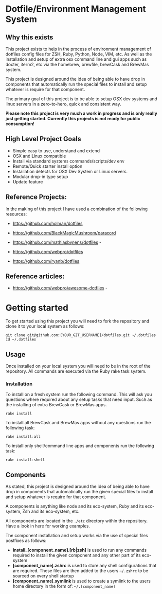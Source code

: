 # Dotfile/Environment Management System

## Why this exists

This project exists to help in the process of environment management of dotfiles config files for ZSH, Ruby, Python, Node, VIM, etc. As well as the installation and setup of extra osx command line and gui apps such as docter, iterm2, etc via the homebrew, brewfile, brewCask and BrewMas system.

This project is designed around the idea of being able to have drop in components that automatically run the special files to install and setup whatever is require for that component.

The primary goal of this project is to be able to setup OSX dev systems and linux servers in a zero-to-hero, quick and consistent way.

**Please note this project is very much a work in progress and is only really just getting started. Currently this projects is not ready for public consumption!**

## High Level Project Goals

- Simple easy to use, understand and extend
- OSX and Linux compatible
- Install via standard systems commands/scripts/dev env
- Remote/Quick starter install option
- Installation detects for OSX Dev System or Linux servers.
- Modular drop-in type setup
- Update feature

## Reference Projects:

In the making of this project I have used a combination of the following resources:

- <https://github.com/holman/dotfiles>

- <https://github.com/BlackMagicMushroom/paracord>

- <https://github.com/mathiasbynens/dotfiles> -

- <https://github.com/webpro/dotfiles>

- <https://github.com/ryanb/dotfiles>

## Reference articles:

- <https://github.com/webpro/awesome-dotfiles> -

# Getting started

To get started using this project you will need to fork the repository and clone it to your local system as follows:

```
git clone git@github.com:[YOUR_GIT_USERNAME]/dotfiles.git ~/.dotfiles
cd ~/.dotfiles
```

## Usage

Once installed on your local system you will need to be in the root of the repository. All commands are executed via the Ruby rake task system.

### Installation

To install on a fresh system run the following command. This will ask you questions where required about any setup tasks that need input. Such as the installing of extra BrewCask or BrewMas apps.

`rake install`

To install all BrewCask and BrewMas apps without any questions run the following task:

`rake install:all`

To install only shell/command line apps and components run the following task:

`rake install:shell`

## Components

As stated, this project is designed around the idea of being able to have drop in components that automatically run the given special files to install and setup whatever is require for that component.

A components is anything like node and its eco-system, Ruby and its eco-system, Zsh and its eco-system, etc.

All components are located in the `./etc` directory within the repository. Have a look in here for working examples.

The component installation and setup works via the use of special files postfixes as follows:

- **install_[component_name].[rb|zsh]** is used to run any commands required to install the given component and any other part of its eco-system
- **[component_name].zshrc** is used to store any shell configurations that are required. These files are then added to the users `~/.zshrc` to be sourced on every shell startup
- **[component_name].symlink** is used to create a symlink to the users home directory in the form of: `~/.[component_name]`
